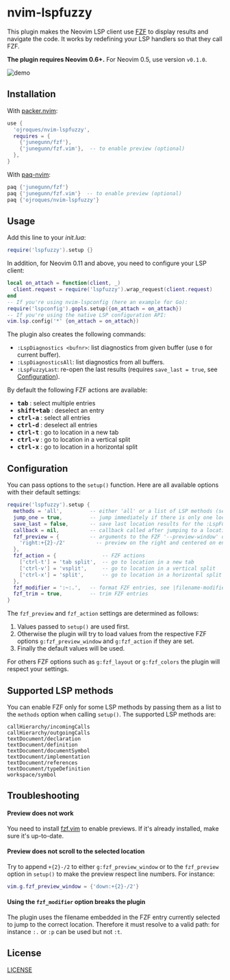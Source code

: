 # nvim-lspfuzzy

This plugin makes the Neovim LSP client use
[FZF](https://github.com/junegunn/fzf) to display results and navigate the code.
It works by redefining your LSP handlers so that they call FZF.

**The plugin requires Neovim 0.6+.** For Neovim 0.5, use version `v0.1.0`.

![demo](https://user-images.githubusercontent.com/23409060/188602802-456cc524-e723-4142-94b3-98df04bf4897.gif)

## Installation
With [packer.nvim](https://github.com/wbthomason/packer.nvim):
```lua
use {
  'ojroques/nvim-lspfuzzy',
  requires = {
    {'junegunn/fzf'},
    {'junegunn/fzf.vim'},  -- to enable preview (optional)
  },
}
```

With [paq-nvim](https://github.com/savq/paq-nvim):
```lua
paq {'junegunn/fzf'}
paq {'junegunn/fzf.vim'}  -- to enable preview (optional)
paq {'ojroques/nvim-lspfuzzy'}
```

## Usage
Add this line to your *init.lua*:
```lua
require('lspfuzzy').setup {}
```

In addition, for Neovim 0.11 and above, you need to configure your LSP client:
```lua
local on_attach = function(client, _)
  client.request = require('lspfuzzy').wrap_request(client.request)
end
-- If you're using nvim-lspconfig (here an example for Go):
require('lspconfig').gopls.setup({on_attach = on_attach})
-- If you're using the native LSP configuration API:
vim.lsp.config('*' {on_attach = on_attach})
```

The plugin also creates the following commands:
* `:LspDiagnostics <bufnr>`: list diagnostics from given buffer (use `0` for
  current buffer).
* `:LspDiagnosticsAll`: list diagnostics from all buffers.
* `:LspFuzzyLast`: re-open the last results (requires `save_last = true`, see
  [Configuration](#configuration)).

By default the following FZF actions are available:
* <kbd>**tab**</kbd> : select multiple entries
* <kbd>**shift+tab**</kbd> : deselect an entry
* <kbd>**ctrl-a**</kbd> : select all entries
* <kbd>**ctrl-d**</kbd> : deselect all entries
* <kbd>**ctrl-t**</kbd> : go to location in a new tab
* <kbd>**ctrl-v**</kbd> : go to location in a vertical split
* <kbd>**ctrl-x**</kbd> : go to location in a horizontal split

## Configuration
You can pass options to the `setup()` function. Here are all available options
with their default settings:
```lua
require('lspfuzzy').setup {
  methods = 'all',         -- either 'all' or a list of LSP methods (see below)
  jump_one = true,         -- jump immediately if there is only one location
  save_last = false,       -- save last location results for the :LspFuzzyLast command
  callback = nil,          -- callback called after jumping to a location
  fzf_preview = {          -- arguments to the FZF '--preview-window' option
    'right:+{2}-/2'          -- preview on the right and centered on entry
  },
  fzf_action = {               -- FZF actions
    ['ctrl-t'] = 'tab split',  -- go to location in a new tab
    ['ctrl-v'] = 'vsplit',     -- go to location in a vertical split
    ['ctrl-x'] = 'split',      -- go to location in a horizontal split
  },
  fzf_modifier = ':~:.',   -- format FZF entries, see |filename-modifiers|
  fzf_trim = true,         -- trim FZF entries
}
```

The `fzf_preview` and `fzf_action` settings are determined as follows:
1. Values passed to `setup()` are used first.
2. Otherwise the plugin will try to load values from the respective FZF options
   `g:fzf_preview_window` and `g:fzf_action` if they are set.
3. Finally the default values will be used.

For others FZF options such as `g:fzf_layout` or `g:fzf_colors` the plugin will
respect your settings.

## Supported LSP methods
You can enable FZF only for some LSP methods by passing them as a list to the
`methods` option when calling `setup()`. The supported LSP methods are:
```
callHierarchy/incomingCalls
callHierarchy/outgoingCalls
textDocument/declaration
textDocument/definition
textDocument/documentSymbol
textDocument/implementation
textDocument/references
textDocument/typeDefinition
workspace/symbol
```

## Troubleshooting
#### Preview does not work
You need to install [fzf.vim](https://github.com/junegunn/fzf.vim) to enable
previews. If it's already installed, make sure it's up-to-date.

#### Preview does not scroll to the selected location
Try to append `+{2}-/2` to either `g:fzf_preview_window` or to the `fzf_preview`
option in `setup()` to make the preview respect line numbers. For instance:
```lua
vim.g.fzf_preview_window = {'down:+{2}-/2'}
```

#### Using the `fzf_modifier` option breaks the plugin
The plugin uses the filename embedded in the FZF entry currently selected to
jump to the correct location. Therefore it must resolve to a valid path: for
instance `:.` or `:p` can be used but not `:t`.

## License
[LICENSE](./LICENSE)
